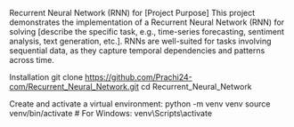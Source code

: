 Recurrent Neural Network (RNN) for [Project Purpose]
This project demonstrates the implementation of a Recurrent Neural Network (RNN) for solving [describe the specific task, e.g., time-series forecasting, sentiment analysis, text generation, etc.]. RNNs are well-suited for tasks involving sequential data, as they capture temporal dependencies and patterns across time.

Installation 
git clone https://github.com/Prachi24-com/Recurrent_Neural_Network.git
cd Recurrent_Neural_Network

Create and activate a virtual environment:
python -m venv venv
source venv/bin/activate   # For Windows: venv\Scripts\activate

